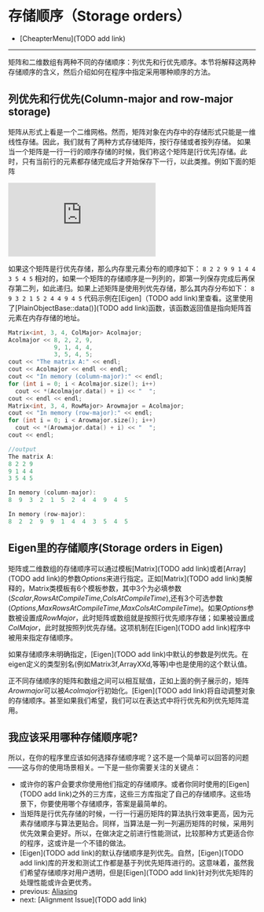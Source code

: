 # 存储顺序（Storage orders）
- [CheapterMenu](TODO add link)
---
矩阵和二维数组有两种不同的存储顺序：列优先和行优先顺序。本节将解释这两种存储顺序的含义，然后介绍如何在程序中指定采用哪种顺序的方法。
## 列优先和行优先(Column-major and row-major storage)
矩阵从形式上看是一个二维网格。然而，矩阵对象在内存中的存储形式只能是一维线性存储。因此，我们就有了两种方式存储矩阵，按行存储或者按列存储。
如果当一个矩阵是一行一行的顺序存储的时候，我们称这个矩阵是[行优先]存储。此时，只有当前行的元素都存储完成后才开始保存下一行，以此类推。例如下面的矩阵

![](http://latex.codecogs.com/gif.latex?%5Cinline%20%5Cbegin%7Bbmatrix%7D%20%268%20%262%20%262%20%269%20%5C%5C%20%269%20%261%20%264%20%264%20%5C%5C%20%263%20%265%20%264%20%265%20%5Cend%7Bbmatrix%7D)

如果这个矩阵是行优先存储，那么内存里元素分布的顺序如下：
`8 2 2 9 9 1 4 4 3 5 4 5`
相对的，如果一个矩阵的存储顺序是一列列的，即第一列保存完成后再保存第二列，如此递归。如果上述矩阵是使用列优先存储，那么其内存分布如下：
`8 9 3 2 1 5 2 4 4 9 4 5`
代码示例在[Eigen]（TODO add link)里查看。这里使用了[PlainObjectBase::data()](TODO add link)函数，该函数返回值是指向矩阵首元素在内存存储的地址。
```c++
Matrix<int, 3, 4, ColMajor> Acolmajor;
Acolmajor << 8, 2, 2, 9,
             9, 1, 4, 4,
             3, 5, 4, 5;
cout << "The matrix A:" << endl;
cout << Acolmajor << endl << endl; 
cout << "In memory (column-major):" << endl;
for (int i = 0; i < Acolmajor.size(); i++)
  cout << *(Acolmajor.data() + i) << "  ";
cout << endl << endl;
Matrix<int, 3, 4, RowMajor> Arowmajor = Acolmajor;
cout << "In memory (row-major):" << endl;
for (int i = 0; i < Arowmajor.size(); i++)
  cout << *(Arowmajor.data() + i) << "  ";
cout << endl;

//output
The matrix A:
8 2 2 9
9 1 4 4
3 5 4 5

In memory (column-major):
8  9  3  2  1  5  2  4  4  9  4  5  

In memory (row-major):
8  2  2  9  9  1  4  4  3  5  4  5  
```
## Eigen里的存储顺序(Storage orders in Eigen)

矩阵或二维数组的存储顺序可以通过模板[Matrix](TODO add link)或者[Array](TODO add link)的参数*Options*来进行指定。正如[Matrix](TODO add link)类解释的，Matrix类模板有6个模板参数，其中3个为必填参数(*Scalar*,*RowsAtCompileTime*,*ColsAtCompileTime*),还有3个可选参数(*Options*,*MaxRowsAtCompileTime*,*MaxColsAtCompileTime*)。如果*Options*参数被设置成*RowMajor*，此时矩阵或数组就是按照行优先顺序存储；如果被设置成*ColMajor*，此时就按照列优先存储。这项机制在[Eigen](TODO add link)程序中被用来指定存储顺序。

如果存储顺序未明确指定，[Eigen](TODO add link)中默认的参数是列优先。在eigen定义的类型别名(例如Matrix3f,ArrayXXd,等等)中也是使用的这个默认值。

正不同存储顺序的矩阵和数组之间可以相互赋值，正如上面的例子展示的，矩阵*Arowmajor*可以被*Acolmajor*行初始化。[Eigen](TODO add link)将自动调整对象的存储顺序。甚至如果我们希望，我们可以在表达式中将行优先和列优先矩阵混用。
## 我应该采用哪种存储顺序呢?

所以，在你的程序里应该如何选择存储顺序呢？这不是一个简单可以回答的问题——这与你的使用场景相关。一下是一些你需要关注的关键点：

- 或许你的客户会要求你使用他们指定的存储顺序。或者你同时使用的[Eigen](TODO add link)之外的三方库，这些三方库指定了自己的存储顺序。这些场景下，你要使用哪个存储顺序，答案是最简单的。
- 当矩阵是行优先存储的时候，一行一行遍历矩阵的算法执行效率更高，因为元素存储顺序与算法更贴合。同样，当算法是一列一列遍历矩阵的时候，采用列优先效果会更好。所以，在做决定之前进行性能测试，比较那种方式更适合你的程序，这或许是一个不错的做法。
- [Eigen](TODO add link)的默认存储顺序是列优先。自然，[Eigen](TODO add link)库的开发和测试工作都是基于列优先矩阵进行的。这意味着，虽然我们希望存储顺序对用户透明，但是[Eigen](TODO add link)针对列优先矩阵的处理性能或许会更优秀。
- previous: [Aliasing](./Aliasing.md)
- next: [Alignment Issue](TODO add link)
